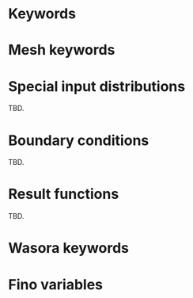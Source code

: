 




# Keywords




# Mesh keywords




# Special input distributions

TBD.


# Boundary conditions

TBD.


# Result functions

TBD.


# Wasora keywords




# Fino variables



